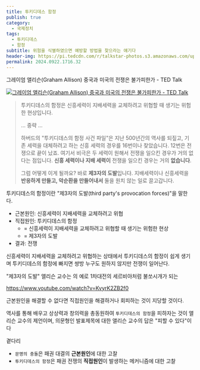 ```yaml
---
title: 투키디데스 함정
publish: true
category:
  - 국제정치
tags:
  - 투키디데스
  - 함정
subtitle: 위험을 식별하였으면 예방할 방법을 찾으라는 얘기다
header-img: https://pi.tedcdn.com/r/talkstar-photos.s3.amazonaws.com/uploads/24eabbe7-d819-4185-b358-13c7e0fe9726/GrahamAllison_2018S-embed.jpg
permalink: 2024.0922.1716.32
---
```


그레이엄 앨리슨(Graham Allison)  중국과 미국의 전쟁은 불가피한가  - TED Talk

[![그레이엄 앨리슨(Graham Allison)  중국과 미국의 전쟁은 불가피한가  - TED Talk](https://pi.tedcdn.com/r/talkstar-photos.s3.amazonaws.com/uploads/24eabbe7-d819-4185-b358-13c7e0fe9726/GrahamAllison_2018S-embed.jpg)](https://www.ted.com/talks/graham_allison_is_war_between_china_and_the_us_inevitable?utm_campaign=tedspread&utm_medium=referral&utm_source=tedcomshare)


> 투키디데스의 함정은 신흥세력이 지배세력을 교체하려고 위협할 때 생기는 위험한 현상입니다. 
>
> ... 중략 ...
>
> 하버드의 "투키디데스의  함정 사건 파일"은 지난 500년간의 역사를 되짚고, 기존 세력을 대체하려고 하는 신흥 세력의 경우를  16번이나 찾았습니다. 12번은 전쟁으로 끝이 났죠. 여기서 비극은 두 세력이 원해서 전쟁을 일으킨 경우가  거의 없다는 점입니다. **신흥 세력이나 지배 세력이**  전쟁을 일으킨 경우는 거의 **없습니다**. 
>
> 그럼 어떻게 이게 될까요? 바로 **제3자의 도발**입니다. 지배세력이나 신흥세력을  **반응하게 만들고, 악순환을 만들어내서** 둘을 원치 않는 일로 끌고갑니다.

투키디데스의 함정이란 "제3자의 도발(third party's provocation forces)"을 말한다. 

- 근본원인: 신흥세력이 지배세력을 교체하려고 위협
- 직접원인: 투키디데스의 함정 
	- = 신흥세력이 지배세력을 교체하려고 위협할 때 생기는 위험한 현상
	- = 제3자의 도발
- 결과: 전쟁

신흥세력이 지배세력을 교체하려고 위협하는 상태에서 투키디데스의 함정이 쉽게 생기며 투키디데스의 함정에 빠지면 쌍방 누구도 원하지 않지만 전쟁이 일어난다. 

 "제3자의 도발" 앨리슨 교수는 의 예로 1차대전의 세르비아처럼 불쏘시개가 되는 



https://www.youtube.com/watch?v=KvyrK2ZB2f0



근본원인을 해결할 수 없다면 직접원인을 해결하거나 회피하는 것이 지당할 것이다. 

역사를 통해 배우고 상상력과 창의력을 총동원하여 `투키디데스의 함정`을 피하자는 것이 앨리슨 교수의 제언이며, 의문형인 발표제목에 대한 앨리슨 교수의 답은 "피할 수 있다"이다



곁다리

- `문명의 충돌`은 패권 대결의 **근본원인**에 대한 고찰
- `투키디데스의 함정`은 패권 전쟁의 **직접원인**이 발생하는 메커니즘에 대한 고찰



